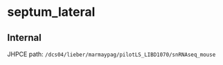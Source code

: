 # septum_lateral


## Internal

JHPCE path: `/dcs04/lieber/marmaypag/pilotLS_LIBD1070/snRNAseq_mouse`
